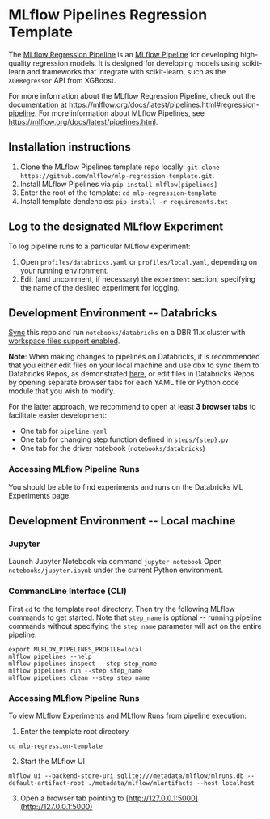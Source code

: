 # MLflow Pipelines Regression Template
The [MLflow Regression Pipeline](https://mlflow.org/docs/latest/pipelines.html#regression-pipeline)
is an [MLflow Pipeline](https://mlflow.org/docs/latest/pipelines.html) for developing high-quality
regression models. It is designed for developing models using scikit-learn and frameworks that
integrate with scikit-learn, such as the ``XGBRegressor`` API from XGBoost.

For more information about the MLflow Regression Pipeline, check out the documentation at
https://mlflow.org/docs/latest/pipelines.html#regression-pipeline. For more information about MLflow
Pipelines, see https://mlflow.org/docs/latest/pipelines.html.

## Installation instructions
1. Clone the MLflow Pipelines template repo locally: `git clone https://github.com/mlflow/mlp-regression-template.git`.
2. Install MLflow Pipelines via `pip install mlflow[pipelines]`
3. Enter the root of the template: `cd mlp-regression-template`
4. Install template dendencies: `pip install -r requirements.txt`

## Log to the designated MLflow Experiment
To log pipeline runs to a particular MLflow experiment:
1. Open `profiles/databricks.yaml` or `profiles/local.yaml`, depending on your running environment.
2. Edit (and uncomment, if necessary) the `experiment` section, specifying the name of the
   desired experiment for logging.

## Development Environment -- Databricks
[Sync](https://docs.databricks.com/repos.html) this repo and run `notebooks/databricks` on a DBR 11.x cluster with [workspace files support enabled](https://docs.databricks.com/repos.html#work-with-non-notebook-files-in-a-databricks-repo).

**Note**: When making changes to pipelines on Databricks,
it is recommended that you either edit files on your local machine and
use dbx to sync them to Databricks Repos, as demonstrated [here](https://mlflow.org/docs/latest/pipelines.html#usage),
or edit files in Databricks Repos by opening separate browser tabs
for each YAML file or Python code module that you wish to modify.

For the latter approach,
we recommend to open at least **3 browser tabs** to facilitate easier development:
- One tab for `pipeline.yaml`
- One tab for changing step function defined in `steps/{step}.py`
- One tab for the driver notebook (`notebooks/databricks`)

### Accessing MLflow Pipeline Runs
You should be able to find experiments and runs on the Databricks ML Experiments page.

## Development Environment -- Local machine
### Jupyter

Launch Jupyter Notebook via command `jupyter notebook`
Open `notebooks/jupyter.ipynb` under the current Python environment.

### CommandLine Interface (CLI)

First `cd` to the template root directory. Then try the following MLflow commands to get started.
Note that `step_name` is optional --
running pipeline commands without specifying the `step_name` parameter will act on the entire pipeline.

```
export MLFLOW_PIPELINES_PROFILE=local
mlflow pipelines --help
mlflow pipelines inspect --step step_name
mlflow pipelines run --step step_name
mlflow pipelines clean --step step_name
```

### Accessing MLflow Pipeline Runs
To view MLflow Experiments and MLflow Runs from pipeline execution:

1. Enter the template root directory

```
cd mlp-regression-template
```

2. Start the MLflow UI

```
mlflow ui --backend-store-uri sqlite:///metadata/mlflow/mlruns.db --default-artifact-root ./metadata/mlflow/mlartifacts --host localhost
```

3. Open a browser tab pointing to [http://127.0.0.1:5000](http://127.0.0.1:5000)
